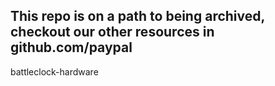 <h2>This repo is on a path to being archived, checkout our other resources in github.com/paypal</h2

# battleclock-hardware
